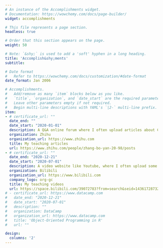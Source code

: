 ```yaml
---
# An instance of the Accomplishments widget.
# Documentation: https://wowchemy.com/docs/page-builder/
widget: accomplishments

# This file represents a page section.
headless: true

# Order that this section appears on the page.
weight: 50

# Note: `&shy;` is used to add a 'soft' hyphen in a long heading.
title: 'Accomplish&shy;ments'
subtitle:

# Date format
#   Refer to https://wowchemy.com/docs/customization/#date-format
date_format: Jan 2006

# Accomplishments.
#   Add/remove as many `item` blocks below as you like.
#   `title`, `organization`, and `date_start` are the required parameters.
#   Leave other parameters empty if not required.
#   Begin multi-line descriptions with YAML's `|2-` multi-line prefix.
item:
- # certificate_url: ""
  date_end: ""
  date_start: "2020-01-01" 
  description: A Q&A online forum where I often upload articles about CFD and MATLAB
  organization: Zhihu
  organization_url: https://www.zhihu.com
  title: My teaching articles
  url: https://www.zhihu.com/people/zhang-bo-yan-20-98/posts
- # certificate_url: ""
  date_end: "2020-12-21"
  date_start: "2020-07-01"
  description: A video website like Youtube, where I often upload some instructional videos about CFD
  organization: Bilibili
  organization_url: https://www.bilibili.com
  company_logo: org-gc
  title: My teaching videos
  url: https://space.bilibili.com/39072783?from=search&seid=14361728732764341010&spm_id_from=333.337.0.0
# - certificate_url: https://www.datacamp.com
#   date_end: "2020-12-21"
#   date_start: "2020-07-01"
#   description: ""
#   organization: DataCamp
#   organization_url: https://www.datacamp.com
#   title: 'Object-Oriented Programming in R'
#   url: ""

design:
  columns: '2' 
---
```

